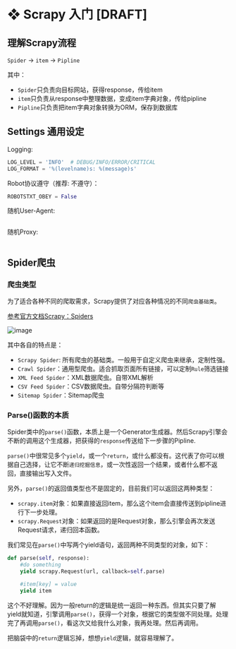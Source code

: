 # ❖ Scrapy 入门 [DRAFT]


## 理解Scrapy流程

`Spider` -> `item` -> `Pipline`

其中：
- `Spider`只负责向目标网站，获得response，传给item
- `item`只负责从response中整理数据，变成item字典对象，传给pipline
- `Pipline`只负责把item字典对象转换为ORM，保存到数据库


## Settings 通用设定

Logging:
```py
LOG_LEVEL = 'INFO'  # DEBUG/INFO/ERROR/CRITICAL
LOG_FORMAT = '%(levelname)s: %(message)s'
```


Robot协议遵守（推荐: 不遵守）：
```py
ROBOTSTXT_OBEY = False

```

随机User-Agent:
```py

```


随机Proxy:
```py

```


## Spider爬虫


### 爬虫类型

为了适合各种不同的爬取需求，Scrapy提供了对应各种情况的不同`爬虫基础类`。

[参考官方文档Scrapy：Spiders](https://scrapy.readthedocs.io/en/latest/topics/spiders.html)

![image](https://user-images.githubusercontent.com/14041622/53234529-aae5ee80-36ca-11e9-8581-25092e90adde.png)

其中各自的特点是：
- `Scrapy Spider`: 所有爬虫的基础类。一般用于自定义爬虫来继承，定制性强。
- `Crawl Spider`：通用型爬虫。适合抓取页面所有链接，可以定制`Rule`筛选链接
- `XML Feed Spider`：XML数据爬虫。自带XML解析
- `CSV Feed Spider`：CSV数据爬虫。自带分隔符判断等
- `Sitemap Spider`：Sitemap爬虫



### Parse()函数的本质

Spider类中的`parse()`函数，本质上是一个Generator生成器。然后Scrapy引擎会不断的调用这个生成器，把获得的`response`传送给下一步骤的Pipline.

`parse()`中很常见多个`yield`，或一个`return`，或什么都没有。这代表了你可以根据自己选择，让它不断`递归挖掘信息`，或一次性返回一个结果，或者什么都不返回，直接输出写入文件。

另外，`parse()`的返回值类型也不是固定的，目前我们可以返回这两种类型：
- `scrapy.item`对象：如果直接返回item，那么这个item会直接传送到pipline进行下一步处理。
- `scrapy.Request`对象：如果返回的是Request对象，那么引擎会再次发送Request请求，递归回本函数。

我们常见在`parse()`中写两个yield语句，返回两种不同类型的对象，如下：
```py
def parse(self, response):
    #do something
    yield scrapy.Request(url, callback=self.parse)

    #item[key] = value
    yield item
```

这个不好理解。因为一般return的逻辑是统一返回一种东西。但其实只要了解yield就知道，引擎调用`parse()`，获得一个对象，根据它的类型做不同处理。处理完了再调用`parse()`，看这次又给我什么对象，我再处理。然后再调用。

把脑袋中的`return`逻辑忘掉，想想`yield`逻辑，就容易理解了。
